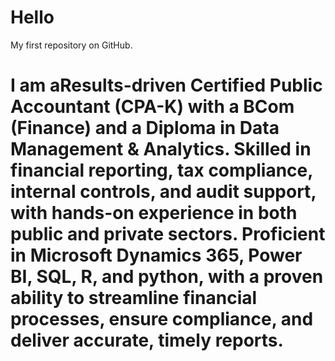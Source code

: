 # Hello
My first repository on GitHub.
# I am aResults-driven Certified Public Accountant (CPA-K) with a BCom (Finance) and a Diploma in Data Management & Analytics. Skilled in financial reporting, tax compliance, internal controls, and audit support, with hands-on experience in both public and private sectors. Proficient in Microsoft Dynamics 365, Power BI, SQL, R, and python, with a proven ability to streamline financial processes, ensure compliance, and deliver accurate, timely reports.
